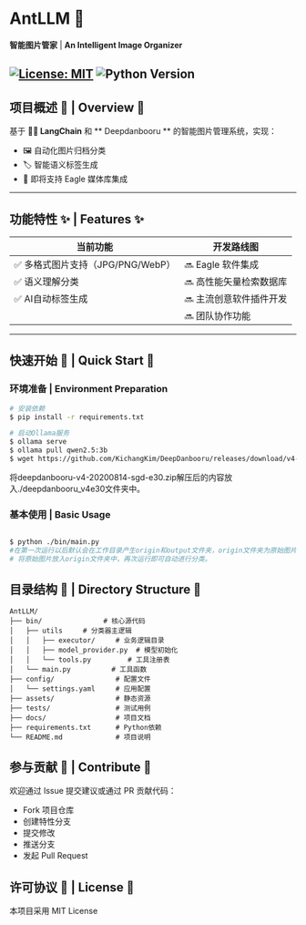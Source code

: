 # AntLLM 🐜
 **智能图片管家** | **An Intelligent Image Organizer**

[![License: MIT](https://img.shields.io/badge/License-MIT-yellow.svg)](https://opensource.org/licenses/MIT)
![Python Version](https://img.shields.io/badge/python-3.11-blue)
---

## 项目概述 📌 | Overview 📌
基于 **🦜️🔗 LangChain** 和 ** Deepdanbooru ** 的智能图片管理系统，实现：
- 🖼️ 自动化图片归档分类
- 🏷️ 智能语义标签生成
- 🚀 即将支持 Eagle 媒体库集成

---

## 功能特性 ✨ | Features ✨
| 当前功能 | 开发路线图 |
|----------|------------|
| ✅ 多格式图片支持（JPG/PNG/WebP） | 🔜 Eagle 软件集成 |
| ✅ 语义理解分类 | 🔜 高性能矢量检索数据库 |
| ✅ AI自动标签生成 | 🔜 主流创意软件插件开发 |
|  | 🔜 团队协作功能 |

---

## 快速开始 🚀 | Quick Start 🚀
### 环境准备 | Environment Preparation
```bash
# 安装依赖
$ pip install -r requirements.txt

# 启动Ollama服务
$ ollama serve
$ ollama pull qwen2.5:3b
$ wget https://github.com/KichangKim/DeepDanbooru/releases/download/v4-20200814-sgd-e30/deepdanbooru-v4-20200814-sgd-e30.zip
```
将deepdanbooru-v4-20200814-sgd-e30.zip解压后的内容放入./deepdanbooru_v4e30文件夹中。
### 基本使用 | Basic Usage
```bash

$ python ./bin/main.py
#在第一次运行以后默认会在工作目录产生origin和output文件夹，origin文件夹为原始图片，output文件夹为自动分类后的图片。
# 将原始图片放入origin文件夹中，再次运行即可自动进行分类。
```


## 目录结构 🌳 | Directory Structure 🌳

```text
AntLLM/
├── bin/               # 核心源代码
│   ├── utils     # 分类器主逻辑
│   │   ├── executor/     # 业务逻辑目录
│   │   ├── model_provider.py  # 模型初始化
│   │   └── tools.py         # 工具注册表
│   └── main.py          # 工具函数
├── config/               # 配置文件
│   └── settings.yaml     # 应用配置
├── assets/               # 静态资源
├── tests/                # 测试用例
├── docs/                 # 项目文档
├── requirements.txt      # Python依赖
└── README.md             # 项目说明
```

## 参与贡献 🤝 | Contribute 🤝
欢迎通过 Issue 提交建议或通过 PR 贡献代码：

- Fork 项目仓库
- 创建特性分支
- 提交修改
- 推送分支
- 发起 Pull Request

## 许可协议 📄 | License 📄
本项目采用 MIT License

